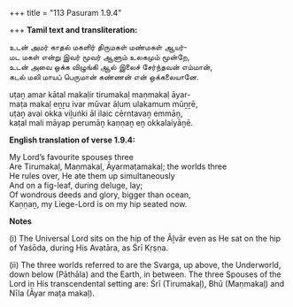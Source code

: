 +++
title = "113 Pasuram 1.9.4"

+++
**Tamil text and transliteration:**

உடன் அமர் காதல் மகளிர் திருமகள் மண்மகள் ஆயர்-  
மட மகள் என்று இவர் மூவர் ஆளும் உலகமும் மூன்றே,  
உடன் அவை ஒக்க விழுங்கி ஆல் இலைச் சேர்ந்தவன் எம்மான்,  
கடல் மலி மாயப் பெருமான் கண்ணன் என் ஒக்கலையானே.

uṭaṉ amar kātal makaḷir tirumakaḷ maṇmakaḷ āyar-  
maṭa makaḷ eṉṟu ivar mūvar āḷum ulakamum mūṉṟē,  
uṭaṉ avai okka viḻuṅki āl ilaic cērntavaṉ emmāṉ,  
kaṭal mali māyap perumāṉ kaṇṇaṉ eṉ okkalaiyāṉē.

**English translation of verse 1.9.4:**

My Lord’s favourite spouses three  
Are Tirumakaḷ, Maṇmakaḷ, Āyarmaṭamakaḷ; the worlds three  
He rules over, He ate them up simultaneously  
And on a fig-leaf, during deluge, lay;  
Of wondrous deeds and glory, bigger than ocean,  
Kaṇṇaṉ, my Liege-Lord is on my hip seated now.

**Notes**

\(i\) The Universal Lord sits on the hip of the Āḻvār even as He sat on the hip of Yaśōda, during His Avatāra, as Śrī Kṛṣṇa.

\(ii\) The three worlds referred to are the Svarga, up above, the Underworld, down below (Pāthāla) and the Earth, in between. The three Spouses of the Lord in His transcendental setting are: Śrī (Tirumakaḷ), Bhū (Maṇmakaḷ) and Nīla (Āyar maṭa makaḷ).


